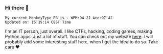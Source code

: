 ### Hi there 👋
<!-- PB START -->
```
My current MonkeyType PB is - WPM:94.21 Acc:97.42
Updated on: 16:19:14 CEST Time
```
<!-- PB END -->
I'm an IT person, just overall. I like CTFs, hacking, coding games, making Python apps. Just a lot of stuff.
You can check out my website [here](https://skill3472.github.io/).
I will probably add some interesting stuff here, when I get the idea to do so. Take care ❤️
